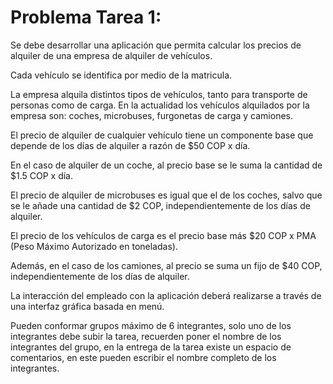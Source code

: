 # Problema Tarea 1:

Se debe desarrollar una aplicación que permita calcular los precios de alquiler de una empresa de alquiler de vehículos. 

Cada vehículo se identifica por medio de la matricula.

La empresa alquila distintos tipos de vehículos, tanto para transporte de personas como de carga. En la actualidad los vehículos alquilados por la empresa son: coches, microbuses, furgonetas de carga y camiones.

El precio de alquiler de cualquier vehículo tiene un componente base que depende de los días de alquiler a razón de $50 COP x día.

En el caso de alquiler de un coche, al precio base se le suma la cantidad de $1.5 COP x día.

El precio de alquiler de microbuses es igual que el de los coches, salvo que se le añade una cantidad de $2 COP, independientemente de los días de alquiler.

El precio de los vehículos de carga es el precio base más $20 COP x PMA (Peso Máximo Autorizado en toneladas).

Además, en el caso de los camiones, al precio se suma un fijo de $40 COP, independientemente de los días de alquiler.

La interacción del empleado con la aplicación deberá realizarse a través de una interfaz gráfica basada en menú.

Pueden conformar grupos máximo de 6 integrantes, solo uno de los integrantes debe subir la tarea, recuerden poner el nombre de los integrantes del grupo, en la entrega de la tarea existe un espacio de comentarios, en este pueden escribir el nombre completo de los integrantes.